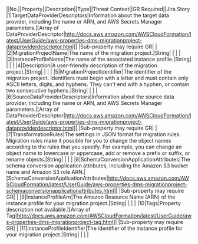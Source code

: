 ||No.||Property||Description||Type||Threat Context||GR Required||Jira Story
|1|TargetDataProviderDescriptors|Information about the target data provider, including the name or ARN, and AWS Secrets Manager parameters.|[Array of DataProviderDescriptor|http://docs.aws.amazon.com/AWSCloudFormation/latest/UserGuide/aws-properties-dms-migrationproject-dataproviderdescriptor.html]| |Sub-property may require GR| |
|2|MigrationProjectName|The name of the migration project.|String| | | |
|3|InstanceProfileName|The name of the associated instance profile.|String| | | |
|4|Description|A user-friendly description of the migration project.|String| | | |
|5|MigrationProjectIdentifier|The identifier of the migration project. Identifiers must begin with a letter  and must contain only ASCII letters, digits, and hyphens. They can't end with  a hyphen, or contain two consecutive hyphens.|String| | | |
|6|SourceDataProviderDescriptors|Information about the source data provider, including the name or ARN, and AWS Secrets Manager parameters.|[Array of DataProviderDescriptor|http://docs.aws.amazon.com/AWSCloudFormation/latest/UserGuide/aws-properties-dms-migrationproject-dataproviderdescriptor.html]| |Sub-property may require GR| |
|7|TransformationRules|The settings in JSON format for migration rules. Migration rules make it possible for you to change  the object names according to the rules that you specify. For example, you can change an object name  to lowercase or uppercase, add or remove a prefix or suffix, or rename objects.|String| | | |
|8|SchemaConversionApplicationAttributes|The schema conversion application attributes, including the Amazon S3 bucket name and Amazon S3 role ARN.|[SchemaConversionApplicationAttributes|http://docs.aws.amazon.com/AWSCloudFormation/latest/UserGuide/aws-properties-dms-migrationproject-schemaconversionapplicationattributes.html]| |Sub-property may require GR| |
|9|InstanceProfileArn|The Amazon Resource Name (ARN) of the instance profile for your migration project.|String| | | |
|10|Tags|Property description not available.|[Array of Tag|http://docs.aws.amazon.com/AWSCloudFormation/latest/UserGuide/aws-properties-dms-migrationproject-tag.html]| |Sub-property may require GR| |
|11|InstanceProfileIdentifier|The identifier of the instance profile for your migration project.|String| | | |
